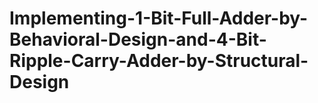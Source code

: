 # Implementing-1-Bit-Full-Adder-by-Behavioral-Design-and-4-Bit-Ripple-Carry-Adder-by-Structural-Design
